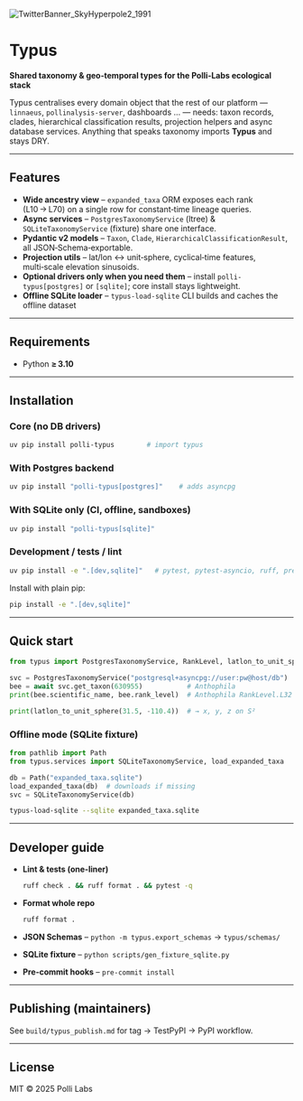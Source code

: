 ![TwitterBanner\_SkyHyperpole2\_1991](https://github.com/user-attachments/assets/be996e61-d7f0-42aa-a38b-dae32e8f40f7)

# Typus

**Shared taxonomy & geo‑temporal types for the Polli‑Labs ecological stack**

Typus centralises every domain object that the rest of our platform —
`linnaeus`, `pollinalysis-server`, dashboards … — needs: taxon records,
clades, hierarchical classification results, projection helpers and async
database services. Anything that speaks taxonomy imports **Typus** and stays DRY.

---

## Features

* **Wide ancestry view** – `expanded_taxa` ORM exposes each rank (L10 → L70)
  on a single row for constant‑time lineage queries.
* **Async services** – `PostgresTaxonomyService` (ltree) &
  `SQLiteTaxonomyService` (fixture) share one interface.
* **Pydantic v2 models** – `Taxon`, `Clade`,
  `HierarchicalClassificationResult`, all JSON‑Schema‑exportable.
* **Projection utils** – lat/lon ↔ unit‑sphere, cyclical‑time features,
  multi‑scale elevation sinusoids.
* **Optional drivers only when you need them** – install
  `polli-typus[postgres]` or `[sqlite]`; core install stays lightweight.
* **Offline SQLite loader** – `typus-load-sqlite` CLI builds and caches the offline dataset

---

## Requirements

* Python **≥ 3.10**

---

## Installation

### Core (no DB drivers)

```bash
uv pip install polli-typus        # import typus
```

### With Postgres backend

```bash
uv pip install "polli-typus[postgres]"    # adds asyncpg
```

### With SQLite only (CI, offline, sandboxes)

```bash
uv pip install "polli-typus[sqlite]"
```

### Development / tests / lint

```bash
uv pip install -e ".[dev,sqlite]"   # pytest, pytest-asyncio, ruff, pre-commit, aiosqlite …
```

Install with plain pip:

```bash
pip install -e ".[dev,sqlite]"
```

---

## Quick start

```python
from typus import PostgresTaxonomyService, RankLevel, latlon_to_unit_sphere

svc = PostgresTaxonomyService("postgresql+asyncpg://user:pw@host/db")
bee = await svc.get_taxon(630955)           # Anthophila
print(bee.scientific_name, bee.rank_level)  # Anthophila RankLevel.L32

print(latlon_to_unit_sphere(31.5, -110.4))  # → x, y, z on S²
```

### Offline mode (SQLite fixture)

```python
from pathlib import Path
from typus.services import SQLiteTaxonomyService, load_expanded_taxa

db = Path("expanded_taxa.sqlite")
load_expanded_taxa(db)  # downloads if missing
svc = SQLiteTaxonomyService(db)
```
```bash
typus-load-sqlite --sqlite expanded_taxa.sqlite
```

---

## Developer guide

* **Lint & tests (one‑liner)**

  ```bash
  ruff check . && ruff format . && pytest -q
  ```

* **Format whole repo**

  ```bash
  ruff format .
  ```

* **JSON Schemas** – `python -m typus.export_schemas` → `typus/schemas/`

* **SQLite fixture** – `python scripts/gen_fixture_sqlite.py`

* **Pre‑commit hooks** – `pre-commit install`

---

## Publishing (maintainers)

See `build/typus_publish.md` for tag → TestPyPI → PyPI workflow.

---

## License

MIT © 2025 Polli Labs
